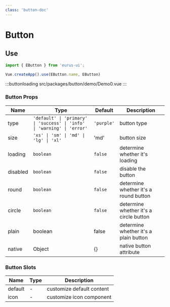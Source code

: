 ```yaml
---
class: 'button-doc'
---
```

# Button

## Use

```javascript
import { EButton } from 'eurus-ui';

Vue.createApp().use(EButton.name, EButton)
```

:::buttonloading
src/packages/button/demo/Demo0.vue
:::

### Button Props

| Name | Type | Default | Description |
| --- | --- | --- | --- |
| type | `'default' \| 'primary' \| 'success' \| 'info' \| 'warning' \| 'error'` | `'purple'`| button type |
| size | `'xs' \| 'sm' \| 'md' \| 'lg' \| 'xl'` | 'md' |button size |
| loading | `boolean` | `false` | determine whether it's loading |
| disabled | `boolean` | `false` | disable the button |
| round | `boolean` | `false` | determine whether it's a round button |
| circle | `boolean` | `false` | determine whether it's a circle button |
| plain | boolean | false |determine whether it's a plain button |
| native | Object | {} |native button attribute |




### Button Slots

| Name | Type | Description |
| ------- | ---- | ---------- |
| default | -    | customize default content |
| icon    | -    | customize icon component |

